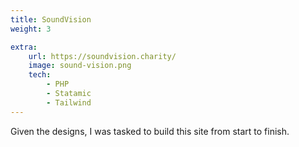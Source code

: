 ```yaml
---
title: SoundVision
weight: 3

extra:
    url: https://soundvision.charity/
    image: sound-vision.png
    tech:
        - PHP
        - Statamic
        - Tailwind
---
```


Given the designs, I was tasked to build this site from start to finish.


